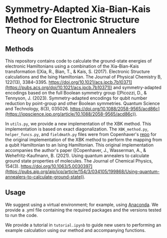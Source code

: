 # Symmetry-Adapted Xia-Bian-Kais Method for Electronic Structure Theory on Quantum Annealers

## Methods

This repository contains code to calculate the ground-state energies of electronic Hamiltonians using a combination of the Xia-Bian-Kais transformation ([Xia, R., Bian, T., & Kais, S. (2017). Electronic Structure calculations and the Ising Hamiltonian. The Journal of Physical Chemistry B, 122(13), 3384–3395. https://doi.org/10.1021/acs.jpcb.7b10371](https://pubs.acs.org/doi/10.1021/acs.jpcb.7b10371)) and symmetry-adapted encodings based on the full Boolean symmetry group ([Picozzi, D., & Tennyson, J. (2023). Symmetry-adapted encodings for qubit number reduction by point-group and other Boolean symmetries. Quantum Science and Technology, 8(3), 035026. https://doi.org/10.1088/2058-9565/acd86c](https://iopscience.iop.org/article/10.1088/2058-9565/acd86c)). 

In `utils.py`, we provide a new implementation of the XBK method. This implementation is based on exact diagonalization. The `XBK_method.py`, `helper_funcs.py`, and `fieldmath.py` files were from Copenhaver's [repo](https://github.com/jcopenh/Quantum-Chemistry-with-Annealers) for the original implementation of the XBK method to perform the mapping from a qubit Hamiltonian to an Ising Hamiltonian. This original implementation accompanies the author's paper ([Copenhaver, J., Wasserman, A., & Wehefritz-Kaufmann, B. (2021). Using quantum annealers to calculate ground state properties of molecules. The Journal of Chemical Physics, 154(3). https://doi.org/10.1063/5.0030397](https://pubs.aip.org/aip/jcp/article/154/3/034105/199868/Using-quantum-annealers-to-calculate-ground-state)).

## Usage

We suggest using a virtual environment; for example, using [Anaconda](https://www.anaconda.com/). We provide a .yml file containing the required packages and the versions tested to run the code.

We provide a tutorial in `tutorial.ipynb` to guide new users to performing an example calculation using our method and accompanying functions.
